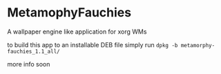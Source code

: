 # MetamophyFauchies
A wallpaper engine like application for xorg WMs

to build this app to an installable DEB file simply run `dpkg -b metamorphy-fauchies_1.1_all/`

more info soon
